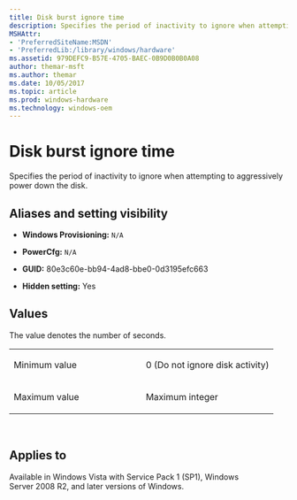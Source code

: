 ```yaml
---
title: Disk burst ignore time
description: Specifies the period of inactivity to ignore when attempting to aggressively power down the disk.
MSHAttr:
- 'PreferredSiteName:MSDN'
- 'PreferredLib:/library/windows/hardware'
ms.assetid: 979DEFC9-B57E-4705-BAEC-0B9D0B0B0A08
author: themar-msft
ms.author: themar
ms.date: 10/05/2017
ms.topic: article
ms.prod: windows-hardware
ms.technology: windows-oem
---
```


# Disk burst ignore time


Specifies the period of inactivity to ignore when attempting to aggressively power down the disk.

## <span id="Aliases_and_setting_visibility"></span><span id="aliases_and_setting_visibility"></span><span id="ALIASES_AND_SETTING_VISIBILITY"></span>Aliases and setting visibility


-   **Windows Provisioning:** `N/A             `

-   **PowerCfg:** `N/A               `

-   **GUID:** 80e3c60e-bb94-4ad8-bbe0-0d3195efc663

-   **Hidden setting:** Yes

## <span id="Values"></span><span id="values"></span><span id="VALUES"></span>Values


The value denotes the number of seconds.

<table>
<colgroup>
<col width="50%" />
<col width="50%" />
</colgroup>
<tbody>
<tr class="odd">
<td><p>Minimum value</p></td>
<td><p>0 (Do not ignore disk activity)</p></td>
</tr>
<tr class="even">
<td><p>Maximum value</p></td>
<td><p>Maximum integer</p></td>
</tr>
</tbody>
</table>

 

## <span id="Applies_to"></span><span id="applies_to"></span><span id="APPLIES_TO"></span>Applies to


Available in Windows Vista with Service Pack 1 (SP1), Windows Server 2008 R2, and later versions of Windows.
